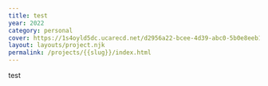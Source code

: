 ```yaml
---
title: test
year: 2022
category: personal
cover: https://1s4oyld5dc.ucarecd.net/d2956a22-bcee-4d39-abc0-5b0e8eeb1278/
layout: layouts/project.njk
permalink: /projects/{{slug}}/index.html
---
```

test
